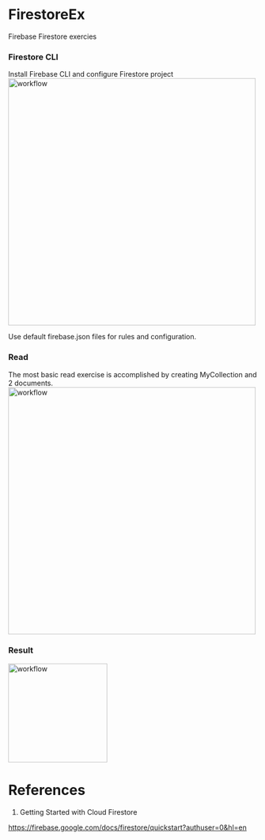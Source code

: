 # FirestoreEx
Firebase Firestore exercies

### Firestore CLI 
Install Firebase CLI and configure Firestore project 
<img width="500" alt="workflow" src="https://github.com/yeuchi/FirestoreEx/assets/1282659/0ecbf978-1311-4b1a-8395-c25c16f5d6c4">

Use default firebase.json files for rules and configuration.

### Read 
The most basic read exercise is accomplished by creating MyCollection and 2 documents.
<img width="500" alt="workflow" src="https://github.com/yeuchi/FirestoreEx/assets/1282659/4364adcd-9d13-438a-8a62-1718516ec88f">

### Result
<img width="200" alt="workflow" src="https://github.com/yeuchi/FirestoreEx/assets/1282659/986b30bd-fe52-4cf2-9dd1-f966a7859c48">

# References
1. Getting Started with Cloud Firestore

https://firebase.google.com/docs/firestore/quickstart?authuser=0&hl=en
